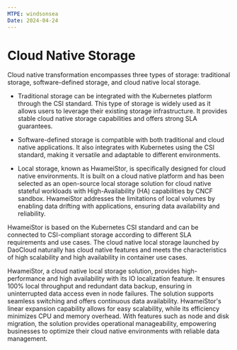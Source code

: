 ```yaml
---
MTPE: windsonsea
Date: 2024-04-24
---
```


# Cloud Native Storage

Cloud native transformation encompasses three types of storage:
traditional storage, software-defined storage, and cloud native local storage.

- Traditional storage can be integrated with the Kubernetes platform through the CSI standard.
  This type of storage is widely used as it allows users to leverage their existing storage infrastructure.
  It provides stable cloud native storage capabilities and offers strong SLA guarantees.

- Software-defined storage is compatible with both traditional and cloud native applications.
  It also integrates with Kubernetes using the CSI standard, making it versatile and adaptable to different environments.

- Local storage, known as HwameiStor, is specifically designed for cloud native environments.
  It is built on a cloud native platform and has been selected as an open-source local storage solution
  for cloud native stateful workloads with High-Availability (HA) capabilities by CNCF sandbox.
  HwameiStor addresses the limitations of local volumes by enabling data drifting with applications,
  ensuring data availability and reliability.

HwameiStor is based on the Kubernetes CSI standard and can be connected to CSI-compliant storage
according to different SLA requirements and use cases. The cloud native local storage launched by
DaoCloud naturally has cloud native features and meets the characteristics of high scalability and
high availability in container use cases.

HwameiStor, a cloud native local storage solution, provides high-performance and high availability
with its IO localization feature. It ensures 100% local throughput and redundant data backup,
ensuring in uninterrupted data access even in node failures. The solution supports seamless switching
and offers continuous data availability. HwameiStor's linear expansion capability allows for easy
scalability, while its efficiency minimizes CPU and memory overhead. With features such as node and
disk migration, the solution provides operational manageability, empowering businesses to optimize
their cloud native environments with reliable data management.

